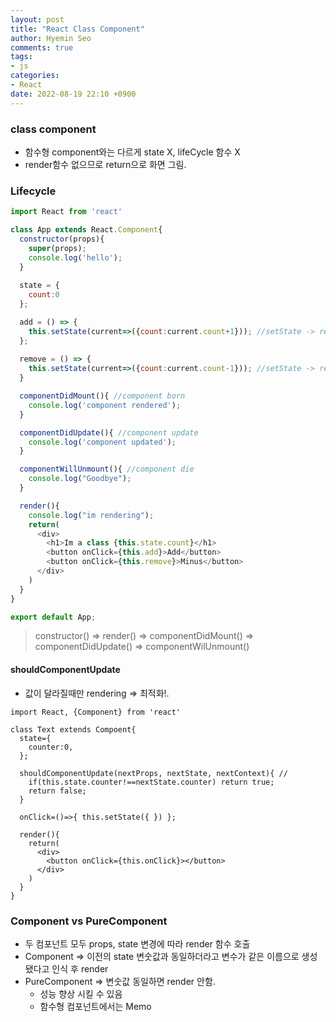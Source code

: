 ```yaml
---
layout: post
title: "React Class Component"
author: Hyemin Seo
comments: true
tags:
- js
categories:
- React
date: 2022-08-19 22:10 +0900
---
```


### class component
- 함수형 component와는 다르게 state X, lifeCycle 함수 X
- render함수 없으므로 return으로 화면 그림.

### Lifecycle

```javascript
import React from 'react'

class App extends React.Component{
  constructor(props){
    super(props);
    console.log('hello');
  }
  
  state = {
    count:0
  };

  add = () => {
    this.setState(current=>({count:current.count+1})); //setState -> render function 호출
  };
  
  remove = () => {
    this.setState(current=>({count:current.count-1})); //setState -> render function 호출
  }

  componentDidMount(){ //component born
    console.log('component rendered');
  }

  componentDidUpdate(){ //component update
    console.log('component updated');
  }

  componentWillUnmount(){ //component die
    console.log("Goodbye");
  }

  render(){
    console.log("im rendering");
    return(
      <div>
        <h1>Im a class {this.state.count}</h1>
        <button onClick={this.add}>Add</button>
        <button onClick={this.remove}>Minus</button>
      </div>
    )
  }
}

export default App;
```
> constructor() => render() => componentDidMount() => componentDidUpdate() => componentWilUnmount()

#### shouldComponentUpdate
- 값이 달라질때만 rendering => 최적화!.
```
import React, {Component} from 'react'

class Text extends Compoent{
  state={
    counter:0,
  };
  
  shouldComponentUpdate(nextProps, nextState, nextContext){ //
    if(this.state.counter!==nextState.counter) return true;
    return false;
  }
  
  onClick=()=>{ this.setState({ }) }; 
  
  render(){
    return(
      <div>
        <button onClick={this.onClick}></button>
      </div>
    )
  }
}
```

### Component vs PureComponent
- 두 컴포넌트 모두 props, state 변경에 따라 render 함수 호출
- Component => 이전의 state 변숫값과 동일하더라고 변수가 같은 이름으로 생성됐다고 인식 후 render
- PureComponent => 변숫값 동일하면 render 안함.
  - 성능 향상 시킬 수 있음
  - 함수형 컴포넌트에서는 Memo